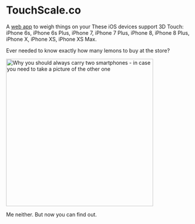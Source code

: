 # TouchScale.co

A [web app](touchscale.vercel.app) to weigh things on your These iOS devices support 3D Touch: iPhone 6s, iPhone 6s Plus, iPhone 7, iPhone 7 Plus, iPhone 8, iPhone 8 Plus, iPhone X, iPhone XS, iPhone XS Max.

Ever needed to know exactly how many lemons to buy at the store?

<img src="http://ashertrockman.github.io/assets/touchscale-lemon.png" width="400px" alt="Why you should always carry two smartphones - in case you need to take a picture of the other one" title="Why you should always carry two smartphones - in case you need to take a picture of the other one" />

Me neither. But now you can find out.
